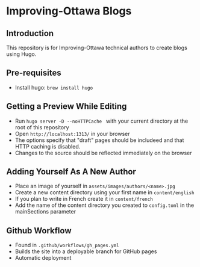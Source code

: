 # Improving-Ottawa Blogs

## Introduction
This repository is for Improving-Ottawa technical authors to create 
blogs using Hugo. 

## Pre-requisites
* Install hugo: `brew install hugo`

## Getting a Preview While Editing
* Run `hugo server -D --noHTTPCache ` with your current directory at the 
  root of this repository
* Open `http://localhost:1313/` in your browser
* The options specify that "draft" pages should be includeed and that 
  HTTP caching is disabled. 
* Changes to the source should be reflected immediately on the browser 

## Adding Yourself As A New Author
* Place an image of yourself in `assets/images/authors/<name>.jpg`
* Create a new content directory using your first name in `content/english`
* If you plan to write in French create it in `content/french`
* Add the name of the content directory you created to `config.toml` in the mainSections parameter  

## Github Workflow
* Found in `.github/workflows/gh_pages.yml`
* Builds the site into a deployable branch for GitHub pages
* Automatic deployment

